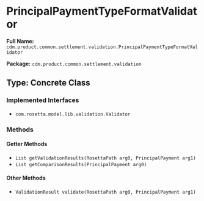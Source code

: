 # PrincipalPaymentTypeFormatValidator

**Full Name:** `cdm.product.common.settlement.validation.PrincipalPaymentTypeFormatValidator`

**Package:** `cdm.product.common.settlement.validation`

## Type: Concrete Class

### Implemented Interfaces

- `com.rosetta.model.lib.validation.Validator`

### Methods

#### Getter Methods

- `List getValidationResults(RosettaPath arg0, PrincipalPayment arg1)`
- `List getComparisonResults(PrincipalPayment arg0)`

#### Other Methods

- `ValidationResult validate(RosettaPath arg0, PrincipalPayment arg1)`

